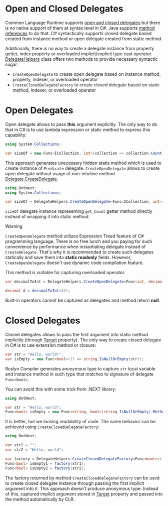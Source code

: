 Open and Closed Delegates
====
Common Language Runtime supports [open and closed delegates](https://docs.microsoft.com/en-us/dotnet/api/system.delegate.createdelegate#System_Delegate_CreateDelegate_System_Type_System_Object_System_String_System_Boolean_) but there is no native support of them at syntax level in C#. Java supports [method references](https://docs.oracle.com/javase/tutorial/java/javaOO/methodreferences.html) to do that. C# syntactically supports closed delegate based created from instance method or open delegate created from static method. 

Additionally, there is no way to create a delegate instance from property getter, index property or overloaded implicit/explicit type cast operator. [DelegateHelpers](../../api/DotNext.DelegateHelpers.yml) class offers two methods to provide necessary syntactic sugar:
* `CreateOpenDelegate` to create open delegate based on instance method, property, indexer, or overloaded operator
* `CreateClosedDelegateFactory` to create closed delegate based on static method, indexer, or overloaded operator

# Open Delegates
Open delegate allows to pass **this** argument explicitly. The only way to do that in C# is to use lambda expression or static method to express this capability:
```csharp
using System.Collections;

var sizeOf = new Func<ICollection, int>(collection => collection.Count);
```

This approach generates unecessary hidden statis method which is used to create instance of `Predicate` delegate. `CreateOpenDelegate` allows to create open delegate without usage of non-intuitive method [Delegate.CreateDelegate](https://docs.microsoft.com/en-us/dotnet/api/system.delegate.createdelegate#System_Delegate_CreateDelegate_System_Type_System_Object_System_String_System_Boolean_).

```csharp
using DotNext;
using System.Collections;

var sizeOf = DelegateHelpers.CreateOpenDelegate<Func<ICollection, int>>(collection => collection.Count);
```

`sizeOf` delegate instance representing `get_Count` getter method directly instead of wrapping it into static method.

> [!WARNING]
> `CreateOpenDelegate` method utilizes Expression Treed feature of C# programming language. There is no free lunch and you paying for such convenience by performance when instantiating delegate instead of `CreateDelegate`. That's why it is recommended to create such delegates statically and save them into **static readonly** fields. However, `CreateOpenDelegate` doesn't use dynamic code compilation feature.

This method is suitable for capturing overloaded operator.

```csharp
var decimalToInt = DelegateHelpers.CreateOpenDelegate<Func<int, decimal>>(i => (decimal) i);

decimal d = decimalToInt(42);
```

Built-in operators cannot be captured as delegates and method return **null**.

# Closed Delegates
Closed delegates allows to pass the first argument into static method implicitly (through [Target](https://docs.microsoft.com/en-us/dotnet/api/system.delegate.target#System_Delegate_Target) property). The only way to create closed delegate in C# is to use extension method or closure:

```csharp
var str = "Hello, world!";
var isEmpty = new Func<bool>(() => string.IsNullOrEmpty(str));
```

Roslyn Compiler generates anonymous type to capture `str` local variable and instance method in such type that matches to signature of delegate `Func<bool>`.

You can avoid this with some trick from .NEXT library:
```csharp
using DotNext;

var str = "Hello, world";
Func<bool> isEmpty = new Func<string, bool>(string.IsNullOrEmpty).Method.CreateDelegate<Func<bool>>(str);
```

It is better, but we loosing readability of code. The same behavior can be achieved using `CreateClosedDelegateFactory`:

```csharp
using DotNext;

var str1 = "";
var str2 = "Hello, world";

var factory = DelegateHelpers.CreateClosedDelegateFactory<Func<bool>>(() => string.IsNullOrEmpty(default(string)));
Func<bool> isEmpty1 = factory(str1);
Func<bool> isEmpty2 = factory(str2);
```

The factory returned by method `CreateClosedDelegateFactory` can be used to create closed delegate instance through passing the first implicit argument into it. This approach doesn't produce anonymous type. Instead of this, captured implicit argument stored in [Target](https://docs.microsoft.com/en-us/dotnet/api/system.delegate.target#System_Delegate_Target) property and passed into the method automatically by CLR.